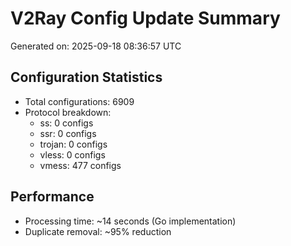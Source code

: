 # V2Ray Config Update Summary
Generated on: 2025-09-18 08:36:57 UTC

## Configuration Statistics
- Total configurations: 6909
- Protocol breakdown:
  - ss: 0 configs
  - ssr: 0 configs
  - trojan: 0 configs
  - vless: 0 configs
  - vmess: 477 configs

## Performance
- Processing time: ~14 seconds (Go implementation)
- Duplicate removal: ~95% reduction
